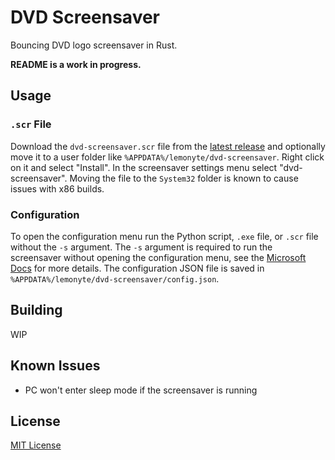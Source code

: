 # DVD Screensaver

Bouncing DVD logo screensaver in Rust.

**README is a work in progress.**

## Usage

### `.scr` File

Download the `dvd-screensaver.scr` file from the [latest release](https://github.com/lemonyte/dvd-screensaver/releases/latest) and optionally move it to a user folder like `%APPDATA%/lemonyte/dvd-screensaver`. Right click on it and select "Install". In the screensaver settings menu select "dvd-screensaver". Moving the file to the `System32` folder is known to cause issues with x86 builds.

### Configuration

To open the configuration menu run the Python script, `.exe` file, or `.scr` file without the `-s` argument. The `-s` argument is required to run the screensaver without opening the configuration menu, see the [Microsoft Docs](https://docs.microsoft.com/en-us/troubleshoot/windows/win32/screen-saver-command-line) for more details. The configuration JSON file is saved in `%APPDATA%/lemonyte/dvd-screensaver/config.json`.

## Building

WIP

## Known Issues

- PC won't enter sleep mode if the screensaver is running

## License

[MIT License](license.txt)
